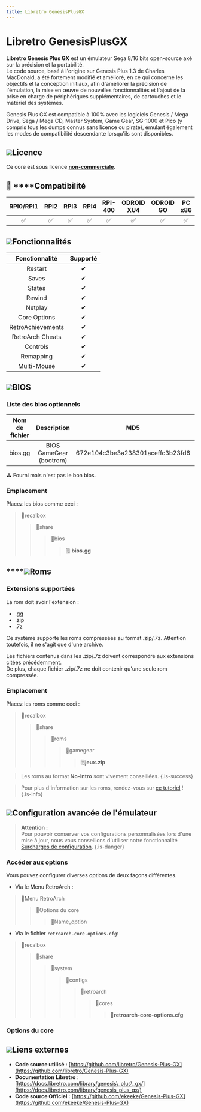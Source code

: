 ```yaml
---
title: Libretro GenesisPlusGX
---
```


# Libretro GenesisPlusGX

**Libretro Genesis Plus GX** est un émulateur Sega 8/16 bits open-source axé sur la précision et la portabilité.  
Le code source, basé à l'origine sur Genesis Plus 1.3 de Charles MacDonald, a été fortement modifié et amélioré, en ce qui concerne les objectifs et la conception initiaux, afin d'améliorer la précision de l'émulation, la mise en œuvre de nouvelles fonctionnalités et l'ajout de la prise en charge de périphériques supplémentaires, de cartouches et le matériel des systèmes.

Genesis Plus GX est compatible à 100% avec les logiciels Genesis / Mega Drive, Sega / Mega CD, Master System, Game Gear, SG-1000 et Pico \(y compris tous les dumps connus sans licence ou pirate\), émulant également les modes de compatibilité descendante lorsqu'ils sont disponibles.

## ![](./gerald-g-parchment-background-or-border-5.svg)Licence

Ce core est sous licence [**non-commerciale**](https://github.com/libretro/Genesis-Plus-GX/blob/master/LICENSE.txt).

## 🔧 ****Compatibilité

| RPI0/RPI1 | RPI2 | RPI3 | RPI4 | RPI-400 | ODROID XU4 | ODROID GO | PC x86 | PC X86\_64 |
| :---: | :---: | :---: | :---: | :---: | :---: | :---: | :---: | :---: |
| ✅ | ✅ | ✅ | ✅ | ✅ | ✅ | ✅ | ✅ | ✅ |

## ![](./cogwheel-145804_640.png)Fonctionnalités

| Fonctionnalité | Supporté |
| :---: | :---: |
| Restart | ✔ |
| Saves | ✔ |
| States | ✔ |
| Rewind | ✔ |
| Netplay | ✔ |
| Core Options | ✔ |
| RetroAchievements | ✔ |
| RetroArch Cheats | ✔ |
| Controls | ✔ |
| Remapping | ✔ |
| Multi-Mouse | ✔ |

## ![](./tqfp32.svg)BIOS

### Liste des bios optionnels

| Nom de fichier | Description | MD5 | Fourni |
| :---: | :---: | :---: | :---: |
| bios.gg | BIOS GameGear \(bootrom\) | 672e104c3be3a238301aceffc3b23fd6 | ⚠ |

⚠ Fourni mais n'est pas le bon bios.

### **Emplacement**

Placez les bios comme ceci :

> 📁recalbox
>
> > 📁share
> >
> > > 📁bios
> > >
> > > > 🗒 **bios.gg**

## \*\*\*\*![](./rom-30098_640.png)**Roms**

### **Extensions supportées**

La rom doit avoir l'extension :

* .gg
* .zip
* .7z

Ce système supporte les roms compressées au format .zip/.7z. Attention toutefois, il ne s'agit que d'une archive.

Les fichiers contenus dans les .zip/.7z doivent correspondre aux extensions citées précédemment.  
De plus, chaque fichier .zip/.7z ne doit contenir qu'une seule rom compressée.

### **Emplacement**

Placez les roms comme ceci : 

> 📁recalbox
>
> > 📁share
> >
> > > 📁roms
> > >
> > > > 📁gamegear
> > > >
> > > > > 🗒**jeux.zip**


>Les roms au format **No-Intro** sont vivement conseillées.
{.is-success}


>Pour plus d'information sur les roms, rendez-vous sur [ce tutoriel](/v/francais/tutoriels/jeux/generalite/les-roms-et-les-isos) !
{.is-info}

## ![](./hammer-28636_640.png)Configuration avancée de l'émulateur


>**Attention :**  
>Pour pouvoir conserver vos configurations personnalisées lors d'une mise à jour, nous vous conseillons d'utiliser notre fonctionnalité [Surcharges de configuration](/v/francais/usage-avance/surcharge-de-configuration).
{.is-danger}

### Accéder aux options

Vous pouvez configurer diverses options de deux façons différentes.

* Via le Menu RetroArch :

> 📁Menu RetroArch
>
> > 📁Options du core
> >
> > > 🧩Name\_option

* Via le fichier `retroarch-core-options.cfg`:

> 📁recalbox
>
> > 📁share
> >
> > > 📁system
> > >
> > > > 📁configs
> > > >
> > > > > 📁retroarch
> > > > >
> > > > > > 📁cores
> > > > > >
> > > > > > > 🧩**retroarch-core-options.cfg**

### Options du core

## ![](./kisspng-web-development-world-wide-web-computer-icons-webs-world-wide-web-icon-png-5ab05c24477216.4540070115215073642927.png)**Liens externes**

* **Code source utilisé :** [https://github.com/libretro/Genesis-Plus-GX](https://github.com/libretro/Genesis-Plus-GX)
* **Documentation Libretro** : [https://docs.libretro.com/library/genesis\_plus\_gx/](https://docs.libretro.com/library/genesis_plus_gx/)
* **Code source Officiel :** [https://github.com/ekeeke/Genesis-Plus-GX](https://github.com/ekeeke/Genesis-Plus-GX)


